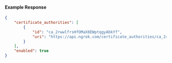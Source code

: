 <!-- Code generated for API Clients. DO NOT EDIT. -->

#### Example Response

```json
{
	"certificate_authorities": [
		{
			"id": "ca_2rwwlfrsHfOMaX8EWptqgyAbkYf",
			"uri": "https://api.ngrok.com/certificate_authorities/ca_2rwwlfrsHfOMaX8EWptqgyAbkYf"
		}
	],
	"enabled": true
}
```
